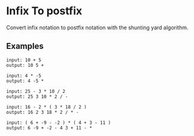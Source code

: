 # Infix To postfix

Convert infix notation to postfix notation with the shunting yard algorithm.

## Examples

```text
input: 10 + 5
output: 10 5 +

input: 4 * -5
output: 4 -5 *

input: 25 - 3 * 10 / 2
output: 25 3 10 * 2 / -

input: 16 - 2 * ( 3 * 18 / 2 )
output: 16 2 3 18 * 2 / * -

input: ( 6 + -9 - -2 ) * ( 4 + 3 - 11 )
output: 6 -9 + -2 - 4 3 + 11 - *
```
